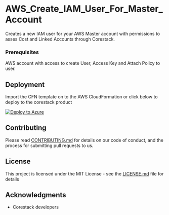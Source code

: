 
# AWS_Create_IAM_User_For_Master_Account

Creates a new IAM user for your AWS Master account with permissions to asses Cost and Linked Accounts through Corestack.

### Prerequisites

AWS account with access to create User, Access Key and Attach Policy to user.

## Deployment

Import the CFN template on to the AWS CloudFormation or click below to deploy to the corestack product 

[![Deploy to Azure](https://docs.corestack.io/wp-content/uploads/2019/09/deploy-to-corestack.svg)](http://qa.corestack.io/heatstack/templates?repositories=github&external_redirect=true&name=AWS_Create_IAM_User_For_Master_Account&url=https://raw.githubusercontent.com/corestacklabs/Templates/qa/cfn/AWS_Create_IAM_User_For_Master_Account/AWS_Create_IAM_User_For_Master_Account_content.json&engine=cfn&type[0]=Cloud&classification[0]=Provisioning&services[0]=AWS&scope=tenant#/mytemplates)

## Contributing

Please read [CONTRIBUTING.md](https://gist.github.com/karthick-kk/30e4fd3f279492b4f040d5cd569d21d0) for details on our code of conduct, and the process for submitting pull requests to us.

## License

This project is licensed under the MIT License - see the [LICENSE.md](LICENSE.md) file for details

## Acknowledgments

* Corestack developers


